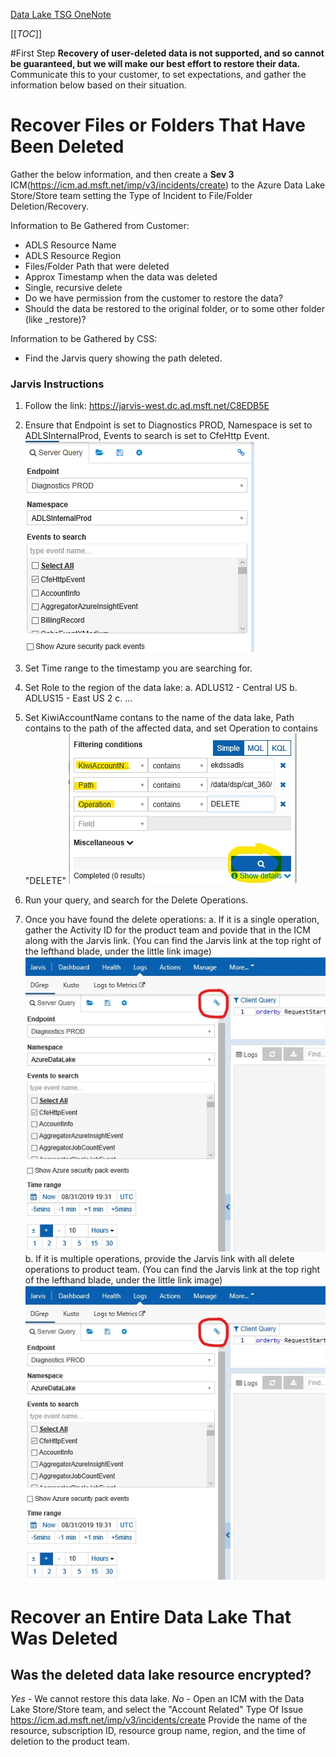 [Data Lake TSG OneNote](https://microsoft.sharepoint.com/teams/ADLSGen1-CSSCollaboration/_layouts/15/Doc.aspx?sourcedoc={f47ad678-9d0c-4766-8a17-691ca6564b93}&action=edit&wd=target%28Supportability%20OneNote.one%7Cdffd0533-ef7f-4504-a41b-5e36641307b5%2FADLS%20Gen1%20Support%20Topics%5C%2FCommon%20Solutions%5C%2FScoping%20Questions%7Ca2c9949d-0899-43d4-9151-4466f73b4cd6%2F%29)

[[_TOC_]]

#First Step
**Recovery of user-deleted data is not supported, and so cannot be guaranteed, but we will make our best effort to restore their data.**
Communicate this to your customer, to set expectations, and gather the information below based on their situation.

# Recover Files or Folders That Have Been Deleted

Gather the below information, and then create a **Sev 3** ICM(https://icm.ad.msft.net/imp/v3/incidents/create) to the Azure Data Lake Store/Store team setting the Type of Incident to File/Folder Deletion/Recovery.

Information to Be Gathered from Customer:
- ADLS Resource Name
- ADLS Resource Region
- Files/Folder Path that were deleted
- Approx Timestamp when the data was deleted
- Single, recursive delete
- Do we have permission from the customer to restore the data?
- Should the data be restored to the original folder, or to some other folder (like <original folder name>_restore)?

Information to be Gathered by CSS:
- Find the Jarvis query showing the path deleted.

### Jarvis Instructions

1. Follow the link: https://jarvis-west.dc.ad.msft.net/C8EDB5E 

2. Ensure that Endpoint is set to Diagnostics PROD, Namespace is set to ADLSInternalProd, Events to search is set to CfeHttp Event.
![image.png](/.attachments/image-9195af1f-f379-4bb4-838a-69a8769c3b6e.png)

3. Set Time range to the timestamp you are searching for.

4. Set Role to the region of the data lake:
a. ADLUS12 - Central US
b. ADLUS15 - East US 2
c. ...

5. Set KiwiAccountName contans to the name of the data lake, Path contains to the path of the affected data, and set Operation to contains "DELETE"
![Jarvis DELETE Operation Settings.jpg](/.attachments/Jarvis%20DELETE%20Operation%20Settings-7fca3459-a242-4ef4-bb29-01bc8056476e.jpg)

6. Run your query, and search for the Delete Operations.

7. Once you have found the delete operations:
a. If it is a single operation, gather the Activity ID for the product team and povide that in the ICM along with the Jarvis link. (You can find the Jarvis link at the top right of the lefthand blade, under the little link image)
![Jarvis Link Link.jpg](/.attachments/Jarvis%20Link%20Link-fc343569-0146-44a6-a90a-727cd3ad4763.jpg)
b. If it is multiple operations, provide the Jarvis link with all delete operations to product team.
(You can find the Jarvis link at the top right of the lefthand blade, under the little link image)
![Jarvis Link Link.jpg](/.attachments/Jarvis%20Link%20Link-fc343569-0146-44a6-a90a-727cd3ad4763.jpg)

#  Recover an Entire Data Lake That Was Deleted

## Was the deleted data lake resource encrypted?
_Yes_ - We cannot restore this data lake.
_No_ - Open an ICM with the Data Lake Store/Store team, and select the "Account Related" Type Of Issue
https://icm.ad.msft.net/imp/v3/incidents/create
Provide the name of the resource, subscription ID, resource group name, region, and the time of deletion to the product team.
